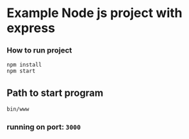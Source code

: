 # Example Node js project with express

### How to run project
```
npm install
npm start
```

## Path to start program 
```
bin/www

```
### running on port: `3000`

